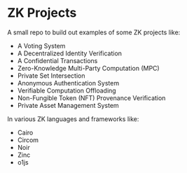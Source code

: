 # ZK Projects

A small repo to build out examples of some ZK projects like: 

- A Voting System
- A Decentralized Identity Verification
- A Confidential Transactions
- Zero-Knowledge Multi-Party Computation (MPC)
- Private Set Intersection
- Anonymous Authentication System
- Verifiable Computation Offloading
- Non-Fungible Token (NFT) Provenance Verification
- Private Asset Management System


In various ZK languages and frameworks like: 

- Cairo
- Circom
- Noir
- Zinc
- o1js
